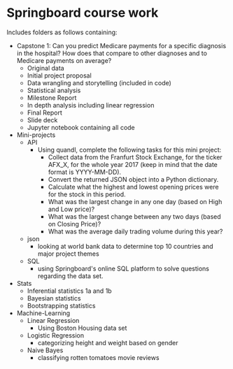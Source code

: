 # Springboard course work

Includes folders as follows containing:
- Capstone 1: Can you predict Medicare payments for a specific diagnosis in the hospital? How does that compare to other diagnoses and to Medicare payments on average?
  - Original data
  - Initial project proposal
  - Data wrangling and storytelling (included in code)
  - Statistical analysis
  - Milestone Report
  - In depth analysis including linear regression
  - Final Report
  - Slide deck
  - Jupyter notebook containing all code
- Mini-projects
  - API 
    - Using quandl, complete the following tasks for this mini project:
        - Collect data from the Franfurt Stock Exchange, for the ticker AFX_X, for the whole year 2017 (keep in mind that the date format             is YYYY-MM-DD).
        - Convert the returned JSON object into a Python dictionary.
        - Calculate what the highest and lowest opening prices were for the stock in this period.
        - What was the largest change in any one day (based on High and Low price)?
        - What was the largest change between any two days (based on Closing Price)?
        - What was the average daily trading volume during this year?
  - json
    - looking at world bank data to determine top 10 countries and major project themes
  - SQL
    - using Springboard's online SQL platform to solve questions regarding the data set. 
- Stats
  - Inferential statistics 1a and 1b
  - Bayesian statistics
  - Bootstrapping statistics
- Machine-Learning
  - Linear Regression
    - Using Boston Housing data set
  - Logistic Regression
    - categorizing height and weight based on gender
  - Naive Bayes
    - classifying rotten tomatoes movie reviews
